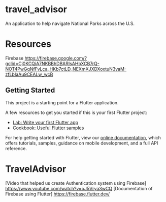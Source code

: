 # travel_advisor

An application to help navigate National Parks across the U.S.

# Resources
Firebase https://firebase.google.com/?gclid=Cj0KCQiA7NKBBhDBARIsAHbXCB7rQ-NOT4PwGqNfFvLca_HKb7ctLD_NEXmXJXDXoxtuN3vaM-zfLbIaAu9CEALw_wcB

## Getting Started

This project is a starting point for a Flutter application.

A few resources to get you started if this is your first Flutter project:

- [Lab: Write your first Flutter app](https://flutter.dev/docs/get-started/codelab)
- [Cookbook: Useful Flutter samples](https://flutter.dev/docs/cookbook)

For help getting started with Flutter, view our
[online documentation](https://flutter.dev/docs), which offers tutorials,
samples, guidance on mobile development, and a full API reference.
# TravelAdvisor
[Video that helped us create Authentication system using Firebase] https://www.youtube.com/watch?v=oJ5Vrya3wCQ
[Documentation of Firebase using Flutter] https://firebase.flutter.dev/